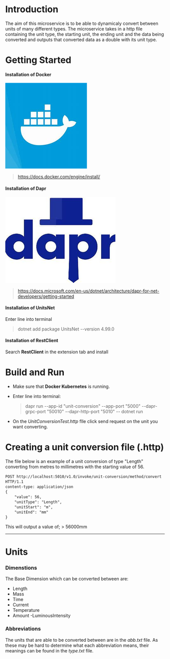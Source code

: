 # Introduction 
The aim of this microservice is to be able to dynamicaly convert between units of many different types. The microservice takes in a http file containing the unit type, the starting unit, the ending unit and the data being converted and outputs that converted data as a double with its unit type.

# Getting Started
#### Installation of Docker 
![Docker](https://github.com/AlexanderAzzopardi/UnitConvertor/blob/main/Saved%20Pictures/DockerLogo.jfif)
> <https://docs.docker.com/engine/install/>

#### Installation of Dapr 
![Dapr](https://github.com/AlexanderAzzopardi/UnitConvertor/blob/main/Saved%20Pictures/DaprLogo.jfif)
> <https://docs.microsoft.com/en-us/dotnet/architecture/dapr-for-net-developers/getting-started>

#### Installation of UnitsNet
Enter line into terminal
> dotnet add package UnitsNet --version 4.99.0
> 
#### Installation of RestClient
Search **RestClient** in the extension tab and install

# Build and Run

* Make sure that **Docker Kubernetes** is running.

* Enter line into terminal:
    > dapr run --app-id "unit-conversion" --app-port "5000" --dapr-grpc-port "50010" --dapr-http-port "5010" -- dotnet run

* On the *UnitConversionTest.http* fIle click send request on the unit you want converting.

# Creating a unit conversion file (.http)
The file below is an example of a unit conversion of type "Length" converting from metres to millimetres with the starting value of 56.

    POST http://localhost:5010/v1.0/invoke/unit-conversion/method/convert HTTP/1.1
    content-type: application/json
    {
        "value": 56,
        "unitType": "Length",
        "unitStart": "m",
        "unitEnd": "mm"
    }
This will output a value of;
    > 56000mm

---

# Units
### Dimenstions
The Base Dimension which can be converted between are:
- Length
- Mass
- Time
- Current
- Temperature
- Amount
 -LuminousIntensity
 
### Abbreviations
The units that are able to be converted between are in the *abb.txt* file. As these may be hard to determine what each abbreviation means, their meanings can be found in the *type.txt* file.
